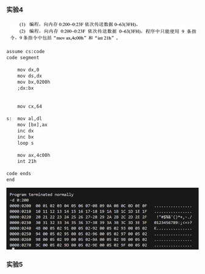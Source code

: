 ### 实验4

![image-20240821101848811](汇编语言实验.assets/image-20240821101848811.png)

```
assume cs:code
code segment
	
	mov dx,0
	mov ds,dx
	mov bx,0200h
	;dx:bx

	
	mov cx,64
	
s:  mov al,dl
	mov [bx],ax
	inc dx
    inc bx
	loop s
	
	mov ax,4c00h
	int 21h
	
code ends
end
```

![image-20240821101831561](汇编语言实验.assets/image-20240821101831561.png)



### 实验5

